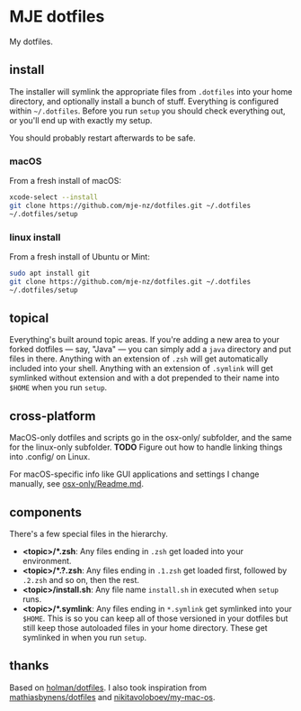 # MJE dotfiles

My dotfiles.

## install

The installer will symlink the appropriate files from `.dotfiles` into your home directory, and optionally install a bunch of stuff.
Everything is configured within `~/.dotfiles`.
Before you run `setup` you should check everything out, or you'll end up with exactly my setup.

You should probably restart afterwards to be safe.

### macOS

From a fresh install of macOS:

```sh
xcode-select --install
git clone https://github.com/mje-nz/dotfiles.git ~/.dotfiles
~/.dotfiles/setup
```

### linux install

From a fresh install of Ubuntu or Mint:

```sh
sudo apt install git
git clone https://github.com/mje-nz/dotfiles.git ~/.dotfiles
~/.dotfiles/setup
```

## topical

Everything's built around topic areas. If you're adding a new area to your forked dotfiles — say, "Java" — you can simply add a `java` directory and put files in there. Anything with an extension of `.zsh` will get automatically included into your shell. Anything with an extension of `.symlink` will get symlinked without extension and with a dot prepended to their name into `$HOME` when you run `setup`.

## cross-platform

MacOS-only dotfiles and scripts go in the osx-only/ subfolder, and the same for the linux-only subfolder.  **TODO** Figure out how to handle linking things into .config/ on Linux.

For macOS-specific info like GUI applications and settings I change manually, see [osx-only/Readme.md](osx-only/Readme.md).

## components

There's a few special files in the hierarchy.

- **&lt;topic&gt;/\*.zsh**: Any files ending in `.zsh` get loaded into your environment.
- **&lt;topic&gt;/\*.?.zsh**: Any files ending in `.1.zsh` get loaded first, followed by `.2.zsh` and so on, then the rest.
- **&lt;topic&gt;/install.sh**: Any file name `install.sh` in executed when `setup` runs.
- **&lt;topic&gt;/\*.symlink**: Any files ending in `*.symlink` get symlinked into your `$HOME`.  This is so you can keep all of those versioned in your dotfiles but still keep those autoloaded files in your home directory. These get symlinked in when you run `setup`.



## thanks

Based on [holman/dotfiles](https://github.com/holman/dotfiles).
I also took inspiration from [mathiasbynens/dotfiles](https://github.com/mathiasbynens/dotfiles) and [nikitavoloboev/my-mac-os](https://github.com/nikitavoloboev/my-mac-os).
